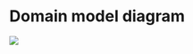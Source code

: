 # Domain model diagram
![](https://www.plantuml.com/plantuml/png/TPF1JWCX48RlF0NPeqatwh7nq6hIn4irzWb689KKs0O6aqPzT-cEK8gxfuRvv__xpR2i0eB7Q0qxWZZ0Nl4DM6rENunpOI24ltCvle9N3ilnwKCRMKwFu0vh8OPOTmpH1yL-M1t7p_aRxGFkedTW5L_o7Nhjzgc-Ks9miXLA0X6C2TlMIPwBXJDMSRQUqj6oNv6NpQm5wa-DusxWFQ07WPnQkwnrbqLvBTJr5ZNuKdXsCXba19DB9VzDxVKv7VNWAX6aibeGL7KT9wiSldYfVDhGB1PdDLN3z8zedcTSuTgUjxJa6pC0vdjf2IVuSY1_-5uiyjytvHgZ23UfJkIJJ4EIir0wg5eppRlhovzlkfebqoSb7XVvbLpWgKxV7JNJ6DsscoZUzVrzbzyM_P1ms_V9KEEDvf67XievxHWhvMIqvXS0)
